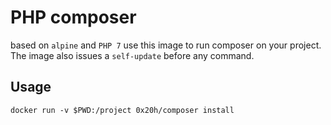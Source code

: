 # PHP composer

based on `alpine` and `PHP 7` use this image to run composer on your project.
The image also issues a `self-update` before any command.

## Usage

```
docker run -v $PWD:/project 0x20h/composer install
```
